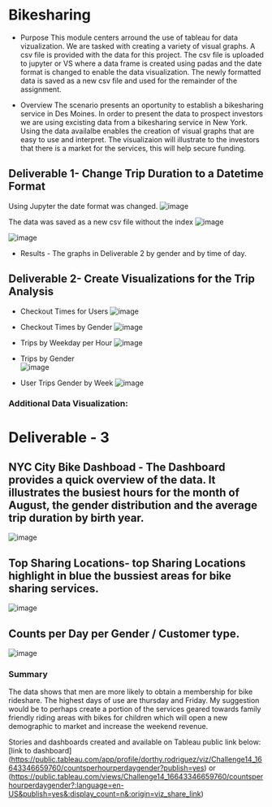 # Bikesharing

- Purpose
This module centers arround the use of tableau for data vizualization. We are tasked with creating a variety of visual graphs. A csv file is provided with the data for this project. The csv file is uploaded to jupyter or VS where a data frame is created using padas and the date format is changed to enable the data visualization. The newly formatted data is saved as a new csv file and used for the remainder of the assignment. 

- Overview
The scenario presents an oportunity to establish a bikesharing service in Des Moines. In order to present the  data to prospect investors we are using excisting data from a bikesharing service in New York. Using the data availalbe enables the creation of visual graphs that are easy to use and interpret. The visualizaion will illustrate to the investors that there is a market for the services, this will help secure funding.

## Deliverable 1- Change Trip Duration to a Datetime Format

Using Jupyter the date format was changed.
![image](https://user-images.githubusercontent.com/104601282/192702537-8903a11b-563a-4e82-bd55-699d5eb3c653.png)

The data was saved as a new csv file without the index
![image](https://user-images.githubusercontent.com/104601282/192703282-dd3c0538-03f7-47a7-84b4-b61f613aa6aa.png)

![image](https://user-images.githubusercontent.com/104601282/192702794-17a26134-e792-494c-84e1-07b7dc26862e.png)


- Results -  The graphs in Deliverable 2 by gender and by time of day.

## Deliverable 2- Create Visualizations for the Trip Analysis

- Checkout Times for Users 
![image](https://user-images.githubusercontent.com/104601282/192703812-759168a7-5f63-4bc7-8b8f-2827df1af086.png)

- Checkout Times by Gender 
![image](https://user-images.githubusercontent.com/104601282/192704101-fe590201-5d87-47cd-b6a2-90242cdc2164.png)

 - Trips by Weekday per Hour 
 ![image](https://user-images.githubusercontent.com/104601282/192704319-ef19becb-a0bc-4fed-9b90-e70f64e83e3b.png)

- Trips by Gender   
 ![image](https://user-images.githubusercontent.com/104601282/192704834-ecac5db9-3fd5-4111-8414-fc1fad177e9d.png)

- User Trips Gender by Week
![image](https://user-images.githubusercontent.com/104601282/192704985-f386d6a8-a643-46ea-9bb3-0c724453cfe0.png)


### Additional Data Visualization: 

# Deliverable - 3 

## NYC City Bike Dashboad - The Dashboard provides a quick overview of the data. It illustrates the busiest hours for the month of August, the gender distribution and the average trip duration by birth year. 

![image](https://user-images.githubusercontent.com/104601282/192720995-004b5078-f08c-4c76-857a-4b636e0f7d08.png)

## Top Sharing Locations- top Sharing Locations highlight in blue the bussiest areas for bike sharing services.

![image](https://user-images.githubusercontent.com/104601282/192717701-fa028775-ffe9-481d-b5f4-0c842c2b7cc8.png)

## Counts per Day per Gender / Customer type. 

![image](https://user-images.githubusercontent.com/104601282/192719290-9325808c-bc82-4214-9221-a0bb601f807f.png)




### Summary 

The data shows that men are more likely to obtain a membership for bike rideshare. The highest days of use are thursday and Friday. My suggestion would be to perhaps create a portion of the services geared towards family friendly riding areas with bikes for children which will open a new demographic to market and increase the weekend revenue. 

Stories and dashboards created and available on Tableau public link below:
[link to dashboard] (https://public.tableau.com/app/profile/dorthy.rodriguez/viz/Challenge14_16643346659760/countsperhourperdaygender?publish=yes) 
or 
(https://public.tableau.com/views/Challenge14_16643346659760/countsperhourperdaygender?:language=en-US&publish=yes&:display_count=n&:origin=viz_share_link)















